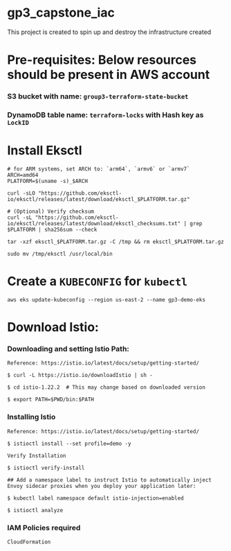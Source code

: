 # gp3_capstone_iac
This project is created to spin up and destroy the infrastructure created 


# Pre-requisites: Below resources should be present in AWS account
### S3 bucket with name: ```group3-terraform-state-bucket```
### DynamoDB table name: ```terraform-locks``` with Hash key as ```LockID```


# Install Eksctl

```
# for ARM systems, set ARCH to: `arm64`, `armv6` or `armv7`
ARCH=amd64
PLATFORM=$(uname -s)_$ARCH

curl -sLO "https://github.com/eksctl-io/eksctl/releases/latest/download/eksctl_$PLATFORM.tar.gz"

# (Optional) Verify checksum
curl -sL "https://github.com/eksctl-io/eksctl/releases/latest/download/eksctl_checksums.txt" | grep $PLATFORM | sha256sum --check

tar -xzf eksctl_$PLATFORM.tar.gz -C /tmp && rm eksctl_$PLATFORM.tar.gz

sudo mv /tmp/eksctl /usr/local/bin

```

# Create a ```KUBECONFIG``` for ```kubectl```

```aws eks update-kubeconfig --region us-east-2 --name gp3-demo-eks```


# Download Istio:

### Downloading and setting Istio Path:
```
Reference: https://istio.io/latest/docs/setup/getting-started/

$ curl -L https://istio.io/downloadIstio | sh -

$ cd istio-1.22.2  # This may change based on downloaded version

$ export PATH=$PWD/bin:$PATH

```

### Installing Istio

```
Reference: https://istio.io/latest/docs/setup/getting-started/

$ istioctl install --set profile=demo -y

Verify Installation

$ istioctl verify-install

## Add a namespace label to instruct Istio to automatically inject Envoy sidecar proxies when you deploy your application later:

$ kubectl label namespace default istio-injection=enabled

$ istioctl analyze

```

### IAM Policies required

```
CloudFormation

```